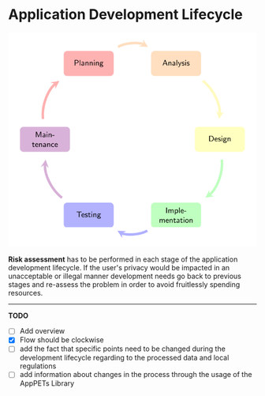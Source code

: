 # Application Development Lifecycle

![Application Development Lifecycle](figures/applifecycle.svg)

**Risk assessment** has to be performed in each stage of the application development lifecycle. If the user's privacy would be impacted in an unacceptable or illegal manner development needs go back to previous stages and re-assess the problem in order to avoid fruitlessly spending resources.

---

**TODO**

- [ ] Add overview
- [x] Flow should be clockwise
- [ ] add the fact that specific points need to be changed during the development lifecycle regarding to the processed data and local regulations
- [ ] add information about changes in the process through the usage of the AppPETs Library
